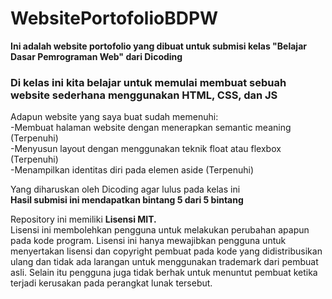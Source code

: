# WebsitePortofolioBDPW
**Ini adalah website portofolio yang dibuat untuk submisi kelas "Belajar Dasar Pemrograman Web" dari Dicoding**

### Di kelas ini kita belajar untuk memulai membuat sebuah website sederhana menggunakan HTML, CSS, dan JS  
Adapun website yang saya buat sudah memenuhi:  
-Membuat halaman website dengan menerapkan semantic meaning (Terpenuhi)  
-Menyusun layout dengan menggunakan teknik float atau flexbox (Terpenuhi)  
-Menampilkan identitas diri pada elemen aside (Terpenuhi)  

Yang diharuskan oleh Dicoding agar lulus pada kelas ini  
**Hasil submisi ini mendapatkan bintang 5 dari 5 bintang**   

Repository ini memiliki **Lisensi MIT.**      
Lisensi ini membolehkan pengguna untuk melakukan perubahan apapun pada kode program. Lisensi ini hanya mewajibkan pengguna untuk menyertakan lisensi dan copyright pembuat pada kode yang didistribusikan ulang dan tidak ada larangan untuk menggunakan trademark dari pembuat asli. Selain itu pengguna juga tidak berhak untuk menuntut pembuat ketika terjadi kerusakan pada perangkat lunak tersebut.

